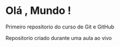 # Olá , Mundo !
 Primeiro repositorio do curso de Git e GitHub

Repositorio criado durante uma aula ao vivo